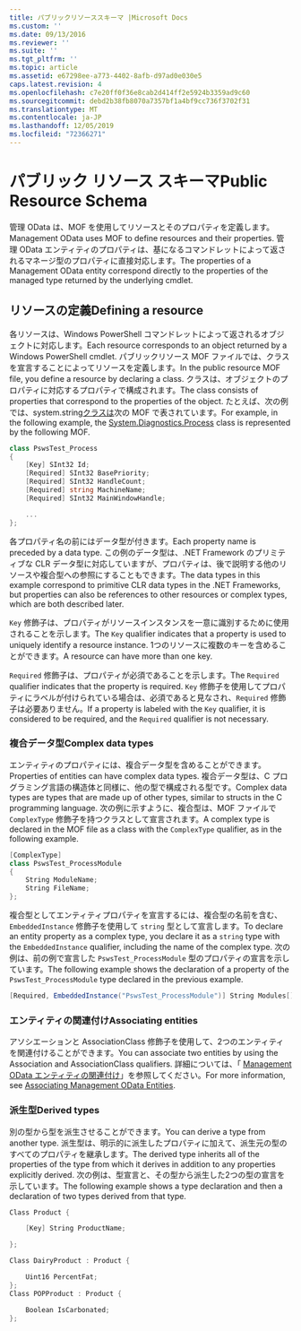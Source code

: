 ```yaml
---
title: パブリックリソーススキーマ |Microsoft Docs
ms.custom: ''
ms.date: 09/13/2016
ms.reviewer: ''
ms.suite: ''
ms.tgt_pltfrm: ''
ms.topic: article
ms.assetid: e67298ee-a773-4402-8afb-d97ad0e030e5
caps.latest.revision: 4
ms.openlocfilehash: c7e20ff0f36e8cab2d414ff2e5924b3359ad9c60
ms.sourcegitcommit: debd2b38fb8070a7357bf1a4bf9cc736f3702f31
ms.translationtype: MT
ms.contentlocale: ja-JP
ms.lasthandoff: 12/05/2019
ms.locfileid: "72366271"
---
```

# <a name="public-resource-schema"></a><span data-ttu-id="00c24-102">パブリック リソース スキーマ</span><span class="sxs-lookup"><span data-stu-id="00c24-102">Public Resource Schema</span></span>

<span data-ttu-id="00c24-103">管理 OData は、MOF を使用してリソースとそのプロパティを定義します。</span><span class="sxs-lookup"><span data-stu-id="00c24-103">Management OData uses MOF to define resources and their properties.</span></span> <span data-ttu-id="00c24-104">管理 OData エンティティのプロパティは、基になるコマンドレットによって返されるマネージ型のプロパティに直接対応します。</span><span class="sxs-lookup"><span data-stu-id="00c24-104">The properties of a Management OData entity correspond directly to the properties of the managed type returned by the underlying cmdlet.</span></span>

## <a name="defining-a-resource"></a><span data-ttu-id="00c24-105">リソースの定義</span><span class="sxs-lookup"><span data-stu-id="00c24-105">Defining a resource</span></span>

<span data-ttu-id="00c24-106">各リソースは、Windows PowerShell コマンドレットによって返されるオブジェクトに対応します。</span><span class="sxs-lookup"><span data-stu-id="00c24-106">Each resource corresponds to an object returned by a Windows PowerShell cmdlet.</span></span> <span data-ttu-id="00c24-107">パブリックリソース MOF ファイルでは、クラスを宣言することによってリソースを定義します。</span><span class="sxs-lookup"><span data-stu-id="00c24-107">In the public resource MOF file, you define a resource by declaring a class.</span></span> <span data-ttu-id="00c24-108">クラスは、オブジェクトのプロパティに対応するプロパティで構成されます。</span><span class="sxs-lookup"><span data-stu-id="00c24-108">The class consists of properties that correspond to the properties of the object.</span></span> <span data-ttu-id="00c24-109">たとえば、次の例では、system.string[クラスは](/dotnet/api/System.Diagnostics.Process)次の MOF で表されています。</span><span class="sxs-lookup"><span data-stu-id="00c24-109">For example, in the following example, the [System.Diagnostics.Process](/dotnet/api/System.Diagnostics.Process) class is represented by the following MOF.</span></span>

```csharp
class PswsTest_Process
{
    [Key] SInt32 Id;
    [Required] SInt32 BasePriority;
    [Required] SInt32 HandleCount;
    [Required] string MachineName;
    [Required] SInt32 MainWindowHandle;

    ...
};
```

<span data-ttu-id="00c24-110">各プロパティ名の前にはデータ型が付きます。</span><span class="sxs-lookup"><span data-stu-id="00c24-110">Each property name is preceded by a data type.</span></span> <span data-ttu-id="00c24-111">この例のデータ型は、.NET Framework のプリミティブな CLR データ型に対応していますが、プロパティは、後で説明する他のリソースや複合型への参照にすることもできます。</span><span class="sxs-lookup"><span data-stu-id="00c24-111">The data types in this example correspond to primitive CLR data types in the .NET Frameworks, but properties can also be references to other resources or complex types, which are both described later.</span></span>

<span data-ttu-id="00c24-112">`Key` 修飾子は、プロパティがリソースインスタンスを一意に識別するために使用されることを示します。</span><span class="sxs-lookup"><span data-stu-id="00c24-112">The `Key` qualifier indicates that a property is used to uniquely identify a resource instance.</span></span> <span data-ttu-id="00c24-113">1つのリソースに複数のキーを含めることができます。</span><span class="sxs-lookup"><span data-stu-id="00c24-113">A resource can have more than one key.</span></span>

<span data-ttu-id="00c24-114">`Required` 修飾子は、プロパティが必須であることを示します。</span><span class="sxs-lookup"><span data-stu-id="00c24-114">The `Required` qualifier indicates that the property is required.</span></span> <span data-ttu-id="00c24-115">`Key` 修飾子を使用してプロパティにラベルが付けられている場合は、必須であると見なされ、`Required` 修飾子は必要ありません。</span><span class="sxs-lookup"><span data-stu-id="00c24-115">If a property is labeled with the `Key` qualifier, it is considered to be required, and the `Required` qualifier is not necessary.</span></span>

### <a name="complex-data-types"></a><span data-ttu-id="00c24-116">複合データ型</span><span class="sxs-lookup"><span data-stu-id="00c24-116">Complex data types</span></span>

<span data-ttu-id="00c24-117">エンティティのプロパティには、複合データ型を含めることができます。</span><span class="sxs-lookup"><span data-stu-id="00c24-117">Properties of entities can have complex data types.</span></span> <span data-ttu-id="00c24-118">複合データ型は、C プログラミング言語の構造体と同様に、他の型で構成される型です。</span><span class="sxs-lookup"><span data-stu-id="00c24-118">Complex data types are types that are made up of other types, similar to structs in the C programming language.</span></span> <span data-ttu-id="00c24-119">次の例に示すように、複合型は、MOF ファイルで `ComplexType` 修飾子を持つクラスとして宣言されます。</span><span class="sxs-lookup"><span data-stu-id="00c24-119">A complex type is declared in the MOF file as a class with the `ComplexType` qualifier, as in the following example.</span></span>

```csharp
[ComplexType]
class PswsTest_ProcessModule
{
    String ModuleName;
    String FileName;
};
```

<span data-ttu-id="00c24-120">複合型としてエンティティプロパティを宣言するには、複合型の名前を含む、`EmbeddedInstance` 修飾子を使用して `string` 型として宣言します。</span><span class="sxs-lookup"><span data-stu-id="00c24-120">To declare an entity property as a complex type, you declare it as a `string` type with the `EmbeddedInstance` qualifier, including the name of the complex type.</span></span> <span data-ttu-id="00c24-121">次の例は、前の例で宣言した `PswsTest_ProcessModule` 型のプロパティの宣言を示しています。</span><span class="sxs-lookup"><span data-stu-id="00c24-121">The following example shows the declaration of a property of the `PswsTest_ProcessModule` type declared in the previous example.</span></span>

```csharp
[Required, EmbeddedInstance("PswsTest_ProcessModule")] String Modules[];
```

### <a name="associating-entities"></a><span data-ttu-id="00c24-122">エンティティの関連付け</span><span class="sxs-lookup"><span data-stu-id="00c24-122">Associating entities</span></span>

<span data-ttu-id="00c24-123">アソシエーションと AssociationClass 修飾子を使用して、2つのエンティティを関連付けることができます。</span><span class="sxs-lookup"><span data-stu-id="00c24-123">You can associate two entities by using the Association and AssociationClass qualifiers.</span></span> <span data-ttu-id="00c24-124">詳細については、「 [Management OData エンティティの関連付け](./associating-management-odata-entities.md)」を参照してください。</span><span class="sxs-lookup"><span data-stu-id="00c24-124">For more information, see [Associating Management OData Entities](./associating-management-odata-entities.md).</span></span>

### <a name="derived-types"></a><span data-ttu-id="00c24-125">派生型</span><span class="sxs-lookup"><span data-stu-id="00c24-125">Derived types</span></span>

<span data-ttu-id="00c24-126">別の型から型を派生させることができます。</span><span class="sxs-lookup"><span data-stu-id="00c24-126">You can derive a type from another type.</span></span> <span data-ttu-id="00c24-127">派生型は、明示的に派生したプロパティに加えて、派生元の型のすべてのプロパティを継承します。</span><span class="sxs-lookup"><span data-stu-id="00c24-127">The derived type inherits all of the properties of the type from which it derives in addition to any properties explicitly derived.</span></span> <span data-ttu-id="00c24-128">次の例は、型宣言と、その型から派生した2つの型の宣言を示しています。</span><span class="sxs-lookup"><span data-stu-id="00c24-128">The following example shows a type declaration and then a declaration of two types derived from that type.</span></span>

```csharp
Class Product {

    [Key] String ProductName;

};

Class DairyProduct : Product {

    Uint16 PercentFat;
};
Class POPProduct : Product {

    Boolean IsCarbonated;
};
```